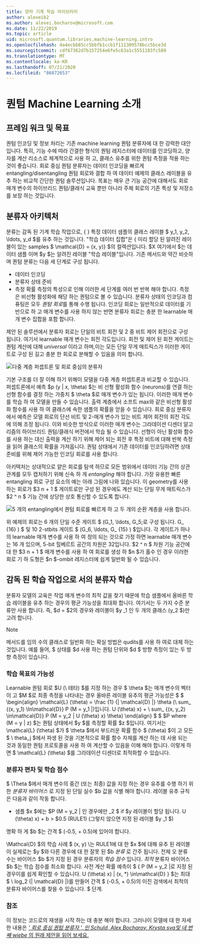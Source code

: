```yaml
---
title: 양자 기계 학습 라이브러리
author: alexeib2
ms.author: alexei.bocharov@microsoft.com
ms.date: 11/22/2019
ms.topic: article
uid: microsoft.quantum.libraries.machine-learning.intro
ms.openlocfilehash: 4a4ecbb85cc5bbfb1ccb1f111309578bcc5bce3d
ms.sourcegitcommit: cdf67362d7b157254e6fe5c63a1c5551183fc589
ms.translationtype: MT
ms.contentlocale: ko-KR
ms.lasthandoff: 07/21/2020
ms.locfileid: "86872653"
---
```

# <a name="introduction-to-quantum-machine-learning"></a>퀀텀 Machine Learning 소개

## <a name="framework-and-goals"></a>프레임 워크 및 목표

퀀텀 인코딩 및 정보 처리는 기존 machine learning 퀀텀 분류자에 대 한 강력한 대안입니다. 특히, 기능 수에 따라 간결한 형식의 퀀텀 레지스터에 데이터를 인코딩하고, 양자를 계산 리소스로 체계적으로 사용 하 고, 클래스 유추를 위한 퀀텀 측정을 적용 하는 것이 좋습니다.
회로 중심 퀀텀 분류자는 데이터 인코딩을 빠르게 entangling/disentangling 퀀텀 회로와 결합 하 여 데이터 예제의 클래스 레이블을 유추 하는 비교적 간단한 퀀텀 솔루션입니다.
목표는 매우 큰 기능 공간에 대해서도 회로 매개 변수의 하이브리드 퀀텀/클래식 교육 뿐만 아니라 주체 회로의 기존 특성 및 저장소를 보장 하는 것입니다.

## <a name="classifier-architecture"></a>분류자 아키텍처

분류는 감독 된 기계 학습 작업으로, \{ \} 특정 데이터 샘플의 클래스 레이블 $ y_1, y_2, \ldots, y_d $를 유추 하는 것입니다. "학습 데이터 집합"은 \{ 미리 할당 된 알려진 레이블이 있는 samples $ \mathcal{D} = (x, y)} $의 컬렉션입니다. $X 여기에서 $는 데이터 샘플 이며 $y $는 알려진 레이블 "학습 레이블"입니다.
기존 메서드와 약간 비슷하며 퀀텀 분류는 다음 세 단계로 구성 됩니다.
- 데이터 인코딩
- 분류자 상태 준비
- 측정 확률 측정의 특성으로 인해 이러한 세 단계를 여러 번 반복 해야 합니다. 측정은 비선형 활성화에 해당 하는 퀀텀으로 볼 수 있습니다.
분류자 상태의 인코딩과 컴퓨팅은 모두 *퀀텀 회로*를 통해 수행 됩니다. 인코딩 회로는 일반적으로 데이터를 기반으로 하 고 매개 변수를 사용 하지 않는 반면 분류자 회로는 충분 한 learnable 매개 변수 집합을 포함 합니다. 

제안 된 솔루션에서 분류자 회로는 단일의 비트 회전 및 2 중 비트 제어 회전으로 구성 됩니다. 여기서 learnable 매개 변수는 회전 각도입니다. 회전 및 제어 된 회전 게이트는 퀀텀 계산에 대해 *universal* 이라고 하며,이는 모든 단일 무게 매트릭스가 이러한 게이트로 구성 된 길고 충분 한 회로로 분해할 수 있음을 의미 합니다.

![다중 계층 퍼셉트론 및 회로 중심의 분류자](~/media/DLvsQCC.png)

기본 구조를 더 잘 이해 하기 위해이 모델을 다중 계층 퍼셉트론과 비교할 수 있습니다. 퍼셉트론에서 예측 $p (y | x, \theta) $는 비 선형 활성화 함수 (neurons)를 연결 하는 선형 함수를 결정 하는 가중치 $ \theta $로 매개 변수가 있는 됩니다. 이러한 매개 변수를 학습 하 여 모델을 만들 수 있습니다. 출력 계층에서 소프트 max와 같은 비선형 활성화 함수를 사용 하 여 클래스에 속한 샘플의 확률을 얻을 수 있습니다. 회로 중심 분류자에서 예측은 모델 회로의 단선 비트 및 2-매개 변수가 있는 비트 제어 회전의 회전 각도에 의해 조정 됩니다. 이와 비슷한 방식으로 이러한 매개 변수는 그라데이션 디센더 알고리즘의 하이브리드 퀀텀/클래식 버전에서 학습 될 수 있습니다. 선형이 아닌 활성화 함수를 사용 하는 대신 출력을 계산 하기 위해 제어 되는 회전 후 특정 비트에 대해 반복 측정을 읽어 클래스의 확률을 가져옵니다. 퀀텀 상태에서 기존 데이터를 인코딩하려면 상태 준비를 위해 제어 가능한 인코딩 회로를 사용 합니다.

아키텍처는 상대적으로 얕은 회로를 탐색 하므로 모든 범위에서 데이터 기능 간의 상관 관계를 모두 캡처하기 위해 신속 하 게 *entangling* 해야 합니다. 가장 유용한 빠른 entangling 회로 구성 요소의 예는 아래 그림에 나와 있습니다. 이 geometry를 사용 하는 회로가 $3 n + 1 $ 게이트로만 구성 된 경우에도 계산 되는 단일 무게 매트릭스가 $2 ^ n $ 기능 간에 상당한 상호 통신할 수 있도록 합니다.

![5 개의 entangling에서 퀀텀 회로를 빠르게 하 고 두 개의 순환 계층을 사용 합니다.](~/media/5-qubit-qccc.png)

위 예제의 회로는 6 개의 단일 수준 게이트 $ (G_1, \ldots, G_5;로 구성 됩니다. G_ {16} ) $ 및 10 2-stbits 게이트 $ (G_6, \ldots, G_ {15} ) $입니다. 각 게이트가 하나의 learnable 매개 변수를 사용 하 여 정의 되는 것으로 가정 하면 learnable 매개 변수는 16 개 있으며, 5-bit 힐베르트 공간의 차원은 32입니다. $2 ^ n $ 차원 기능 공간에 대 한 $3 n + 1 $ 매개 변수를 사용 하 여 회로를 생성 하 $n $가 홀수 인 경우 이러한 회로 기 하 도형은 $n $-ombit 레지스터에 쉽게 일반화 될 수 있습니다.

## <a name="classifier-training-as-a-supervised-learning-task"></a>감독 된 학습 작업으로 서의 분류자 학습

분류자 모델의 교육은 작업 매개 변수의 최적 값을 찾기 때문에 학습 샘플에서 올바른 학습 레이블을 유추 하는 경우의 평균 가능성을 최대화 합니다.
여기서는 두 가지 수준 분류만 사용 합니다. 즉, $d = $2의 경우와 레이블이 $y _1 인 두 개의 클래스 (y_2 $)만 고려 합니다.

> [!NOTE]
> 메서드를 임의 수의 클래스로 일반화 하는 확실 방법은 qudits를 사용 하 여로 대체 하는 것입니다. 예를 들어, $ 상태를 $d 사용 하는 퀀텀 단위와 $d $ 방향 측정이 있는 두 방향 측정이 있습니다.

### <a name="likelihood-as-the-training-goal"></a>학습 목표의 가능성

Learnable 퀀텀 회로 $U (\ 테타) $를 지정 하는 경우 $ \theta $는 매개 변수의 벡터이 고 $M $로 최종 측정을 나타내는 경우 올바른 레이블 유추의 평균 가능성은 $ $ \begin{align} \mathcal{L} (\theta) = \frac {1} {| \mathcal{D} |} \theta (\ sum_ {(x, y_1) \In\mathcal{D}} P (M = y_1 |)입니다. U (\theta) x) + \ sum_ {(x, y_2) \in\mathcal{D}} P (M = y_2 | U (\theta) x) \theta) \end{align} $ $ $P where (M = y | z) $는 퀀텀 상태에서 $y $를 측정할 확률 $z $입니다.
여기서는 \mathcal{L} (\theta) $가 $ \theta $에서 부드러운 확률 함수 $ (\theta) $이 고 모든 $ \ theta_j $에서 파생 된 것을 기본적으로 확률 함수 자체를 계산 하는 데 사용 되는 것과 동일한 퀀텀 프로토콜을 사용 하 여 계산할 수 있음을 이해 해야 합니다. 이렇게 하면 $ \mathcal{L} (\theta) $를 그라데이션 디센더로 최적화할 수 있습니다.

### <a name="classifier-bias-and-training-score"></a>분류자 편차 및 학습 점수

$ \Theta $에서 매개 변수의 중간 (또는 최종) 값을 지정 하는 경우 유추를 수행 하기 위한 *분류자 바이어스* 로 지정 된 단일 실수 $b 값을 식별 해야 합니다. 레이블 유추 규칙은 다음과 같이 작동 합니다. 
- 샘플 $x $에는 $P (M = y_2 | 인 경우에만 _2 $ if $y 레이블이 할당 됩니다. U (\theta) x) + b > $0.5 (RULE1) (그렇지 않으면 지정 된 레이블 $y _1 $)

명확 하 게 $b $는 간격 $ (-0.5, + 0.5)에 있어야 합니다.

\Mathcal{D} $의 학습 사례 $ (x, y) \는 RULE1에 대 한 $x $에 대해 유추 된 레이블이 실제로는 $y $와 다른 경우에 대 한 잘못 된 $b *분류* 로 간주 됩니다. 전체 오 분류 수는 바이어스 $b $가 지정 된 경우 분류자의 *학습 점수* 입니다. *최적* 분류자 바이어스 $b $는 학습 점수를 최소화 합니다. 사전 계산 확률 예측이 $ \{ P (M = y_2 |로 지정 된 경우이를 쉽게 확인할 수 있습니다. U (\theta) x) | (x, *) \in\mathcal{D} \} $는 최대 $ \ log_2 (| \mathcal{D} |)를 만들어 간격 $ (-0.5, + 0.5)의 이진 검색에서 최적의 분류자 바이어스를 찾을 수 있습니다. $ 단계.

### <a name="reference"></a>참조

이 정보는 코드로의 재생을 시작 하는 데 충분 해야 합니다. 그러나이 모델에 대 한 자세한 내용은 [ *' 회로 중심 퀀텀 분류자 ', 민 Schuld, Alex Bocharov, Krysta sva및 네 번째 wiebe* 의 원래 제안을 읽어 보세요.](https://arxiv.org/abs/1804.00633)
